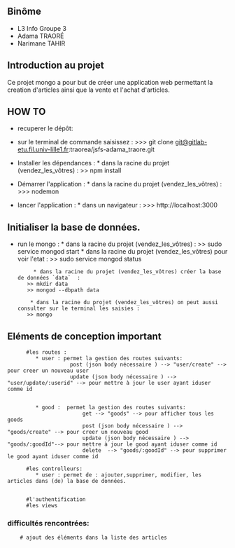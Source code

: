 ## Binôme

- L3 Info Groupe 3
- Adama TRAORÉ
- Narimane TAHIR


## Introduction au projet
Ce projet mongo a pour but de créer une application web permettant la creation d'articles ainsi que la vente et l'achat d'articles.


## HOW TO
  * recuperer le dépôt:

  * sur le terminal de commande saisissez :
          >>> git clone git@gitlab-etu.fil.univ-lille1.fr:traorea/jsfs-adama_traore.git

  * Installer les dépendances :
            * dans la racine du projet (vendez_les_vôtres) :
            >> npm install

  * Démarrer l'application :
            * dans la racine du projet (vendez_les_vôtres) :
            >>> nodemon

  * lancer l'application :
            * dans un navigateur :
            >>> http://localhost:3000

##  Initialiser la base de données.
   * run le mongo :
             * dans la racine du projet (vendez_les_vôtres) :
            >> sudo service mongod start
             * dans la racine du projet (vendez_les_vôtres) pour voir l'etat  :
            >> sudo service mongod status

              * dans la racine du projet (vendez_les_vôtres) créer la base de données `data`  :
            >> mkdir data
            >> mongod --dbpath data

             * dans la racine du projet (vendez_les_vôtres) on peut aussi consulter sur le terminal les saisies :
            >> mongo



## Eléments de conception important
          #les routes :
             * user : permet la gestion des routes suivants:
                        post (json body nécessaire ) --> "user/create" --> pour creer un nouveau user
                        update (json body nécessaire ) --> "user/update/:userid" --> pour mettre à jour le user ayant iduser comme id
        

             * good :  permet la gestion des routes suivants:
                            get --> "goods" --> pour afficher tous les goods
                            post (json body nécessaire ) --> "goods/create" --> pour creer un nouveau good
                            update (json body nécessaire ) --> "goods/:goodId"--> pour mettre à jour le good ayant iduser comme id
                            delete  --> "goods/:goodId" --> pour supprimer le good ayant iduser comme id

          #les controlleurs:
             * user : permet de : ajouter,supprimer, modifier, les articles dans (de) la base de données.


          #l'authentification
          #les views


### difficultés rencontrées:
        # ajout des éléments dans la liste des articles